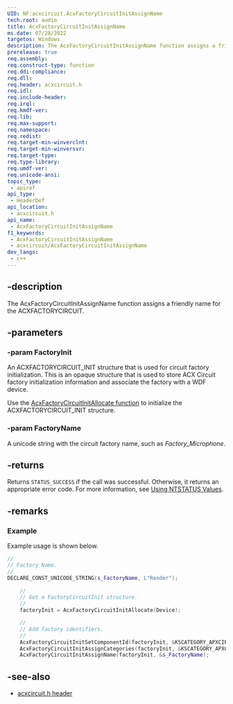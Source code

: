 ```yaml
---
UID: NF:acxcircuit.AcxFactoryCircuitInitAssignName
tech.root: audio
title: AcxFactoryCircuitInitAssignName
ms.date: 07/28/2022
targetos: Windows
description: The AcxFactoryCircuitInitAssignName function assigns a friendly name for the ACXFACTORYCIRCUIT.
prerelease: true
req.assembly: 
req.construct-type: function
req.ddi-compliance: 
req.dll: 
req.header: acxcircuit.h
req.idl: 
req.include-header: 
req.irql: 
req.kmdf-ver: 
req.lib: 
req.max-support: 
req.namespace: 
req.redist: 
req.target-min-winverclnt: 
req.target-min-winversvr: 
req.target-type: 
req.type-library: 
req.umdf-ver: 
req.unicode-ansi: 
topic_type:
 - apiref
api_type:
 - HeaderDef
api_location:
 - acxcircuit.h
api_name:
 - AcxFactoryCircuitInitAssignName
f1_keywords:
 - AcxFactoryCircuitInitAssignName
 - acxcircuit/AcxFactoryCircuitInitAssignName
dev_langs:
 - c++
---
```


## -description

The AcxFactoryCircuitInitAssignName function assigns a friendly name for the ACXFACTORYCIRCUIT.

## -parameters

### -param FactoryInit

An ACXFACTORYCIRCUIT_INIT structure that is used for circuit factory initialization. This is an opaque structure that is used to store ACX Circuit factory initialization information and associate the factory with a WDF device.

Use the [AcxFactoryCircuitInitAllocate function](nf-acxcircuit-acxfactorycircuitinitallocate.md) to initialize the ACXFACTORYCIRCUIT_INIT structure.

### -param FactoryName

A unicode string with the circuit factory name, such as *Factory_Microphone*.

## -returns

Returns `STATUS_SUCCESS` if the call was successful. Otherwise, it returns an appropriate error code. For more information, see [Using NTSTATUS Values](/windows-hardware/drivers/kernel/using-ntstatus-values).

## -remarks

### Example

Example usage is shown below.

```cpp
//
// Factory Name.
//
DECLARE_CONST_UNICODE_STRING(s_FactoryName, L"Render");
    
    //
    // Get a FactoryCircuitInit structure.
    //
    factoryInit = AcxFactoryCircuitInitAllocate(Device);

    //
    // Add factory identifiers.
    //
    AcxFactoryCircuitInitSetComponentId(factoryInit, &KSCATEGORY_APXCIRCUITFACTORY);
    AcxFactoryCircuitInitAssignCategories(factoryInit, &KSCATEGORY_APXCIRCUITFACTORY, 1);
    AcxFactoryCircuitInitAssignName(factoryInit, &s_FactoryName);
```

## -see-also

- [acxcircuit.h header](index.md)

